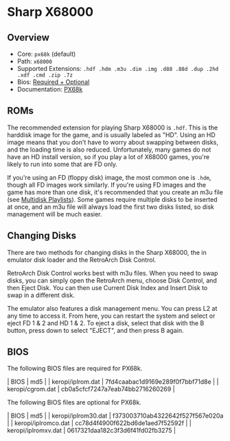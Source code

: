 # Sharp X68000

## Overview

- Core: `px68k` (default)
- Path: `x68000`
- Supported Extensions: `.hdf .hdm .m3u .dim .img .d88 .88d .dup .2hd .xdf .cmd .zip .7z	`
- Bios: [Required + Optional](#bios)
- Documentation: [PX68k](https://docs.libretro.com/library/px68k/)

## ROMs

The recommended extension for playing Sharp X68000 is `.hdf`. This is the harddisk image for the game, and is usually labeled as "HD". Using an HD image means that you don't have to worry about swapping between disks, and the loading time is also reduced. Unfortunately, many games do not have an HD install version, so if you play a lot of X68000 games, you're likely to run into some that are FD only.

If you're using an FD (floppy disk) image, the most common one is `.hdm`, though all FD images work similarly. If you're using FD images and the game has more than one disk, it's recommended that you create an m3u file (see [Multidisk Playlists](https://amberelec.org/guides/disk-roms#multidisk-playlists-m3u-files)). Some games require multiple disks to be inserted at once, and an m3u file will always load the first two disks listed, so disk management will be much easier.

## Changing Disks

There are two methods for changing disks in the Sharp X68000, the in emulator disk loader and the RetroArch Disk Control.

RetroArch Disk Control works best with m3u files. When you need to swap disks, you can simply open the RetroArch menu, choose Disk Control, and then Eject Disk. You can then use Current Disk Index and Insert Disk to swap in a different disk.

The emulator also features a disk management menu. You can press L2 at any time to access it. From here, you can restart the system and select or eject FD 1 & 2 and HD 1 & 2. To eject a disk, select that disk with the B button, press down to select "EJECT", and then press B again.

## BIOS

The following BIOS files are required for PX68k.

| BIOS              | md5                              |
| keropi/iplrom.dat | 7fd4caabac1d9169e289f0f7bbf71d8e |
| keropi/cgrom.dat  | cb0a5cfcf7247a7eab74bb2716260269 |

The following BIOS files are optional for PX68k.

| BIOS                | md5                              |
| keropi/iplrom30.dat |	f373003710ab4322642f527f567e020a |
| keropi/iplromco.dat |	cc78d4f4900f622bd6de1aed7f52592f |
| keropi/iplromxv.dat |	0617321daa182c3f3d6f41fd02fb3275 |
